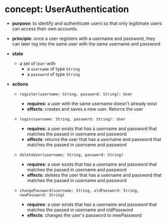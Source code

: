 # concept: UserAuthentication

* **purpose**: to identify and authenticate users so that only legitimate users can access their own accounts.

* **principle**: once a user registers with a username and password, they can later log into the same user with the same username and password

* **state**
    * a set of `User` with
        * a `username` of type `String`
        * a `password` of type `String`

* **actions**
    * `register(username: String, password: String): User`
        * **requires**: a user with the same username doesn't already exist
        * **effects**: creates and saves a new user. Returns the user

    * `login(username: String, password: String): User`
        * **requires**: a user exists that has a username and password that matches the passed in username and password
        * **effects**: returns the user that has a username and password that matches the passed in username and password

    * `deleteUser(username: String, password: String)`
        * **requires**: a user exists that has a username and password that matches the passed in username and password
        * **effects**: deletes the user that has a username and password that matches the passed in username and password

    * `changePassword(username: String, oldPassword: String, newPassword: String)`
        * **requires**: a user exists that has a username and password that matches the passed in username and oldPassword
        * **effects**: changes the user's password to newPassword
